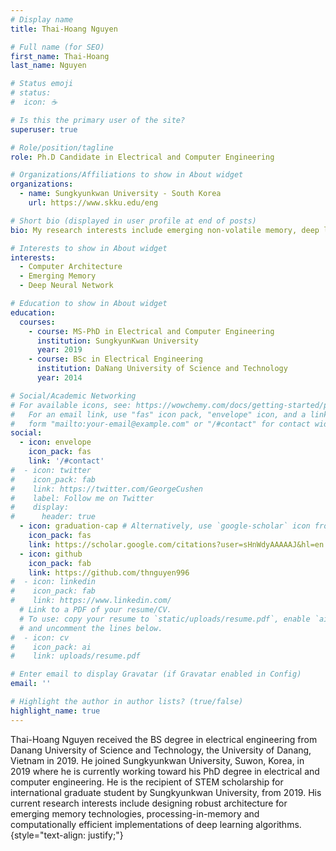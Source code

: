 ```yaml
---
# Display name
title: Thai-Hoang Nguyen

# Full name (for SEO)
first_name: Thai-Hoang
last_name: Nguyen

# Status emoji
# status:
#  icon: ☕️

# Is this the primary user of the site?
superuser: true

# Role/position/tagline
role: Ph.D Candidate in Electrical and Computer Engineering

# Organizations/Affiliations to show in About widget
organizations:
  - name: Sungkyunkwan University - South Korea
    url: https://www.skku.edu/eng

# Short bio (displayed in user profile at end of posts)
bio: My research interests include emerging non-volatile memory, deep learning algorithm, robust hardware architecture and processing-in memory.

# Interests to show in About widget
interests:
  - Computer Architecture
  - Emerging Memory
  - Deep Neural Network 

# Education to show in About widget
education:
  courses:
    - course: MS-PhD in Electrical and Computer Engineering
      institution: SungkyunKwan University
      year: 2019
    - course: BSc in Electrical Engineering
      institution: DaNang University of Science and Technology
      year: 2014

# Social/Academic Networking
# For available icons, see: https://wowchemy.com/docs/getting-started/page-builder/#icons
#   For an email link, use "fas" icon pack, "envelope" icon, and a link in the
#   form "mailto:your-email@example.com" or "/#contact" for contact widget.
social:
  - icon: envelope
    icon_pack: fas
    link: '/#contact'
#  - icon: twitter
#    icon_pack: fab
#    link: https://twitter.com/GeorgeCushen
#    label: Follow me on Twitter
#    display:
#      header: true
  - icon: graduation-cap # Alternatively, use `google-scholar` icon from `ai` icon pack
    icon_pack: fas
    link: https://scholar.google.com/citations?user=sHnWdyAAAAAJ&hl=en
  - icon: github
    icon_pack: fab
    link: https://github.com/thnguyen996
#  - icon: linkedin
#    icon_pack: fab
#    link: https://www.linkedin.com/
  # Link to a PDF of your resume/CV.
  # To use: copy your resume to `static/uploads/resume.pdf`, enable `ai` icons in `params.yaml`,
  # and uncomment the lines below.
#  - icon: cv
#    icon_pack: ai
#    link: uploads/resume.pdf

# Enter email to display Gravatar (if Gravatar enabled in Config)
email: ''

# Highlight the author in author lists? (true/false)
highlight_name: true
---
```


Thai-Hoang Nguyen received the BS degree in electrical engineering from Danang University of
Science and Technology, the University of Danang, Vietnam in 2019. He joined Sungkyunkwan
University, Suwon, Korea, in 2019 where he is currently working toward his PhD degree in electrical
and computer engineering. He is the recipient of STEM scholarship for international graduate student
by Sungkyunkwan University, from 2019. His current research interests include designing robust
architecture for emerging memory technologies, processing-in-memory and computationally efficient implementations of deep learning algorithms.
{style="text-align: justify;"}
